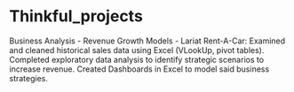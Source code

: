 # Thinkful_projects
Business Analysis - Revenue Growth Models - Lariat Rent-A-Car: Examined and cleaned historical sales data using Excel (VLookUp, pivot tables). Completed exploratory data analysis to identify strategic scenarios to increase revenue. Created Dashboards in Excel to model said business strategies.
